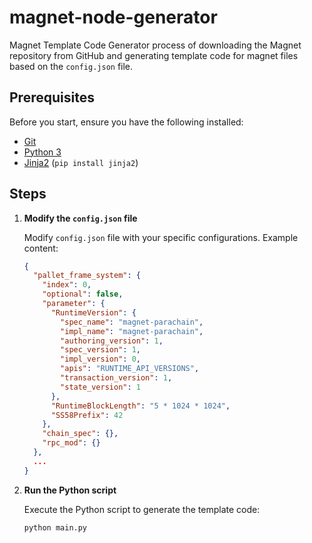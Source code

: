 # magnet-node-generator

Magnet Template Code Generator  process of downloading the Magnet repository from GitHub and generating template code for magnet files based on the `config.json` file.

## Prerequisites

Before you start, ensure you have the following installed:
- [Git](https://git-scm.com/)
- [Python 3](https://www.python.org/)
- [Jinja2](https://pypi.org/project/Jinja2/) (`pip install jinja2`)

## Steps

1. **Modify the `config.json` file**

   Modify `config.json` file with your specific configurations. Example content:

   ```json
   {
     "pallet_frame_system": {
       "index": 0,
       "optional": false,
       "parameter": {
         "RuntimeVersion": {
           "spec_name": "magnet-parachain",
           "impl_name": "magnet-parachain",
           "authoring_version": 1,
           "spec_version": 1,
           "impl_version": 0,
           "apis": "RUNTIME_API_VERSIONS",
           "transaction_version": 1,
           "state_version": 1
         },
         "RuntimeBlockLength": "5 * 1024 * 1024",
         "SS58Prefix": 42
       },
       "chain_spec": {},
       "rpc_mod": {}
     },
     ...
   }
   ```

2. **Run the Python script**

   Execute the Python script to generate the template code:

   ```sh
   python main.py
   ```
